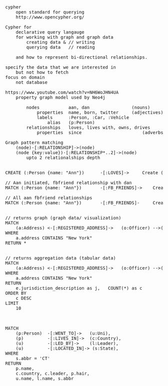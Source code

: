 <pre>
cypher
	open standard for querying
	http://www.opencypher.org/

Cypher for
	declarative query langauge
	for working with graph and graph data
		creating data & // writing
		querying data	// reading

	and how to represent bi-directional relationships.

specify the data that we are interested in
	but not how to fetch
focus on domain
	not database

https://www.youtube.com/watch?v=NH6WoJHN4UA
	property graph model used by Neo4j

		nodes			aan, dan				(nouns)
			properties	name, born, twitter		(adjectives)
			labels		:Person, :Car, :Vehicle
				alias	(p:Person)
		relationships	loves, lives with, owns, drives		(verbs)
			properties	since						(adverbs)

Graph pattern matching
	(node)-[:RELATIONSHIP]->(node)
	(node {key:value})-[:RELATIONSHIP*..2]->(node)
		upto 2 relationalships depth


CREATE (:Person {name: "Ann"})		-[:LOVES]->		Create (:Person {name: "Dan"})

// Aan initiated, fbfriend relationship with dan
MATCH (:Person {name: "Ann"})		-[:FB_FRIENDS]->	Create (:Person {name: "Dan"})

// All aan fbfriend relationships
MATCH (:Person {name: "Ann"})		-[:FB_FRIENDS]-		Create (p:Person)


// returns graph (graph data/ visualization)
MATCH
	(a:Address)	<-[:REGISTERED_ADDRESS]->	(o:Officer) -->(e:Entity)
WHERE
	a.address CONTAINS "New York"
RETURN *


// returns aggregation data (tabular data)
MATCH
	(a:Address)	<-[:REGISTERED_ADDRESS]->	(o:Officer) -->(e:Entity)
WHERE
	a.address CONTAINS "New York"
RETURN
	e.jurisdiction_description as j,   COUNT(*) as c
ORDER BY
	c DESC
LIMIT
	10



MATCH
	(p:Person)	-[:WENT_TO]->	(u:Uni),
	(p)			-[:LIVES_IN]->	(c:Country),
	(u)			-[:LED_BY]->	(l:Leader),
	(u)			-[:LOCATED_IN]-> (s:State),
WHERE
	s.abbr = 'CT'
RETURN
	p.name,
	c.country, c.leader, p.hair,
	u.name, l.name, s.abbr

